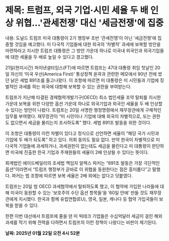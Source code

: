 # **제목: 트럼프, 외국 기업·시민 세율 두 배 인상 위협...'관세전쟁' 대신 '세금전쟁'에 집중**

  내용: 도널드 트럼프 미국 대통령이 2기 행정부 초반 ‘관세전쟁’이 아닌 ‘세금전쟁’에 집중할 것임을 예고했다. 미 다국적 기업들에 대한 외국의 ‘차별적’ 과세에 보복할 방안을 마련하라고 지시한 트럼프 대통령은 그 방안 가운데 하나로 미국내 외국인과 외국기업들에 대한 세율을 두 배로 높일 수 있다고 경고했다.

21일(현지시간) 파이낸셜타임스(FT)에 따르면 트럼프는 47대 대통령 취임 첫날인 20일 자신의 ‘미국 우선(America First)’ 통상정책 윤곽과 관련한 메모에서 90년 전에 썼던 낡은 세법 891조를 들고나왔다. 이 조항에 따르면 미 대통령은 미 시민들과 기업에 징벌적인 과세를 하는 외국에 대항해 보복할 수 있는 권한을 부여받는다.

트럼프가 지난해 타결된 경제협력개발기구(OECD) 최소 법인세율 조약 탈퇴를 지시한 가운데 보복을 위한 다양한 옵션 가운데 하나로 외국기업과 외국인 세율을 두 배 인상할 수 있다는 방안이 나왔다. 트럼프는 20일 서명한 행정명령에서 재무장관에게 구체적인 임무를 부여했다. 재무장관이 “미 시민이나 기업에 대해 외국이 차별적으로, 또는 권한도 없으면서 세금을 물리는지 조사하도록” 했다. 세법 891조 발동을 위한 것이다.

이 조항은 대통령이 이런 차별이 있다고 정식으로 선언하면 세율이 “해당 국가 시민과 기업에 두 배가 되도록” 하고 있다. 의회 동의도 필요 없다. 만약 한국이 차별적으로 미 다국적 기업들에 과세하거나, 과세권한이 없는데도 세금을 물린다고 미 대통령이 판단하면 미국에 진출한 한국 기업과 주재원들의 세율이 2배 인상될 수 있다는 뜻이다.

회계법인 에이드베일리의 조세법 책임자 알렉스 파커는 “891조 발동은 가장 극단적인 옵션”이라면서 “트럼프 행정부가 곧바로 이 위협을 동원한다는 점은 흥미롭다”고 말했다. 파커는 법 조항에 따르면 보복 세율은 2배 외에는 없다고 덧붙였다.

트럼프는 20일 밤 OECD 과세협약에서 탈퇴하도록 했고, 이 협약에 가입한 나라들에 대해 미국이 동원할 수 있는 ‘보호주의 수단 옵션 항목들’을 ‘60일 안에’ 만들 것도 재무장관에게 지시했다. 한국과 함께 유럽연합(EU), 영국, 일본, 캐나다 등 협약 가입국들이 보복을 받을 수 있다.

한편 이번 대선에서 트럼프에 줄을 댄 미 빅테크 기업들은 수십억달러 세금이 걸린 해외 과세를 막기 위해 전력을 다하면서 트럼프의 이런 정책이 나왔다는 비판이 제기된다.

  **날짜: 2025년 01월 22일 오전 4시 52분**